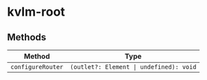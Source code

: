 # kvlm-root

## Methods

| Method            | Type                                    |
|-------------------|-----------------------------------------|
| `configureRouter` | `(outlet?: Element \| undefined): void` |
